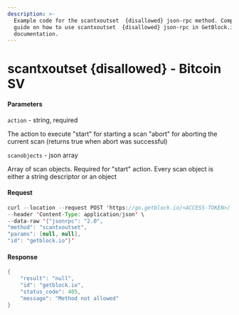 ```yaml
---
description: >-
  Example code for the scantxoutset  {disallowed} json-rpc method. Сomplete
  guide on how to use scantxoutset  {disallowed} json-rpc in GetBlock.io Web3
  documentation.
---
```


# scantxoutset {disallowed} - Bitcoin SV

#### Parameters

`action` - string, required

The action to execute "start" for starting a scan "abort" for aborting the current scan (returns true when abort was successful)

`scanobjects` - json array

Array of scan objects. Required for "start" action. Every scan object is either a string descriptor or an object

#### Request

```java
curl --location --request POST 'https://go.getblock.io/<ACCESS-TOKEN>/' \
--header 'Content-Type: application/json' \ 
--data-raw '{"jsonrpc": "2.0",
"method": "scantxoutset",
"params": [null, null],
"id": "getblock.io"}'
```

#### Response

```java
{
    "result": "null",
    "id": "getblock.io",
    "status_code": 405,
    "message": "Method not allowed"
}
```
